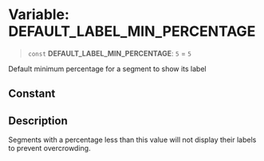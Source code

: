 # Variable: DEFAULT\_LABEL\_MIN\_PERCENTAGE

> `const` **DEFAULT\_LABEL\_MIN\_PERCENTAGE**: `5` = `5`

Default minimum percentage for a segment to show its label

## Constant

## Description

Segments with a percentage less than this value will not display their labels
to prevent overcrowding.
